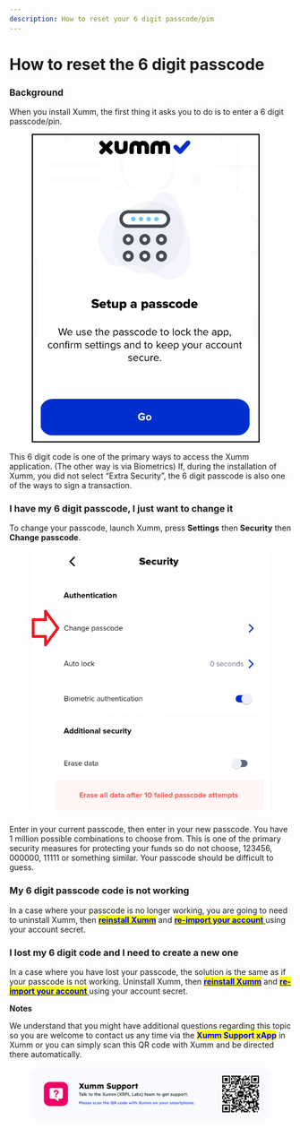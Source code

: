 ```yaml
---
description: How to reset your 6 digit passcode/pim
---
```


# How to reset the 6 digit passcode

### **Background**

When you install Xumm, the first thing it asks you to do is to enter a 6 digit passcode/pin.

<figure><img src="../.gitbook/assets/Install - Page 2.png" alt=""><figcaption></figcaption></figure>

This 6 digit code is one of the primary ways to access the Xumm application. (The other way is via Biometrics) If, during the installation of Xumm, you did not select “Extra Security”, the 6 digit passcode is also one of the ways to sign a transaction.

### **I have my 6 digit passcode, I just want to change it**

To change your passcode, launch Xumm, press **Settings** then **Security** then **Change passcode**.&#x20;

<figure><img src="../.gitbook/assets/Security - Change Passcode.png" alt=""><figcaption></figcaption></figure>

Enter in your current passcode, then enter in your new passcode.  You have 1 million possible combinations to choose from. This is one of the primary security measures for protecting your funds so do not choose, 123456, 000000, 11111 or something similar. Your passcode should be difficult to guess.

### **My 6 digit passcode code is not working**

In a case where your passcode is no longer working, you are going to need to uninstall Xumm, then [<mark style="color:blue;">**reinstall Xumm**</mark>](../getting-started-with-xumm/installing-xumm.md) and [<mark style="color:blue;">**re-import your account**</mark> ](../getting-started-with-xumm/importing-your-account/)using your account secret.&#x20;

### **I lost my 6 digit code and I need to create a new one**

In a case where you have lost your passcode, the solution is the same as if your passcode is not working. Uninstall Xumm, then [<mark style="color:blue;">**reinstall Xumm**</mark>](../getting-started-with-xumm/installing-xumm.md) and [<mark style="color:blue;">**re-import your account**</mark> ](../getting-started-with-xumm/importing-your-account/)using your account secret.&#x20;

**Notes**

We understand that you might have additional questions regarding this topic so you are welcome to contact us any time via the <mark style="color:blue;">**Xumm Support xApp**</mark> in Xumm or you can simply scan this QR code with Xumm and be directed there automatically.

<figure><img src="../.gitbook/assets/Support banner Xumm.png" alt=""><figcaption></figcaption></figure>
